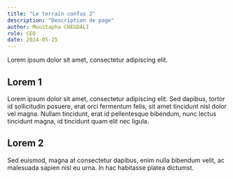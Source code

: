 ```yaml
---
title: "Le terrain confus 2"
description: "Description de page"
author: Moustapha CHEGDALI
role: CEO
date: 2024-05-25
---
```


Lorem ipsum dolor sit amet, consectetur adipiscing elit.

<!--more-->

## Lorem 1

Lorem ipsum dolor sit amet, consectetur adipiscing elit. Sed dapibus, tortor id sollicitudin posuere, erat orci fermentum felis, sit amet tincidunt nisl dolor vel magna. Nullam tincidunt, erat id pellentesque bibendum, nunc lectus tincidunt magna, id tincidunt quam elit nec ligula.

## Lorem 2

Sed euismod, magna at consectetur dapibus, enim nulla bibendum velit, ac malesuada sapien nisl eu urna. In hac habitasse platea dictumst.

<!-- Frontmatter -->
